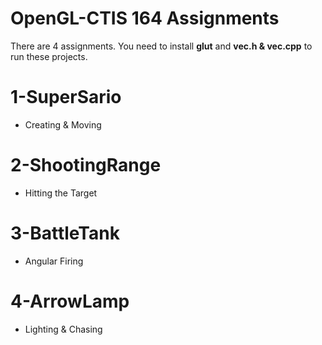 # OpenGL-CTIS 164 Assignments
There are 4 assignments. You need to install **glut** and **vec.h & vec.cpp** to run these projects.

# 1-SuperSario
- Creating & Moving
# 2-ShootingRange
- Hitting the Target
# 3-BattleTank
- Angular Firing
# 4-ArrowLamp
- Lighting & Chasing
